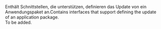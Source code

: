 <Namespace Name="Microsoft.Azure.Management.Batch.Fluent.Application.UpdateDefinition">
  <Docs>
    <summary><span data-ttu-id="e2aaf-101">Enthält Schnittstellen, die unterstützen, definieren das Update von ein Anwendungspaket an.</span><span class="sxs-lookup"><span data-stu-id="e2aaf-101">Contains interfaces that support defining the update of an application package.</span></span></summary> 
    <remarks>To be added.</remarks>
  </Docs>
</Namespace>
